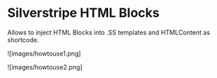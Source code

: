 # Silverstripe HTML Blocks

Allows to inject HTML Blocks into .SS templates and HTMLContent as shortcode.

![images/howtouse1.png]

![images/howtouse2.png]